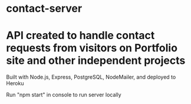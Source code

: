 # contact-server
# API created to handle contact requests from visitors on Portfolio site and other independent projects

Built with Node.js, Express, PostgreSQL, NodeMailer, and deployed to Heroku

Run "npm start" in console to run server locally
